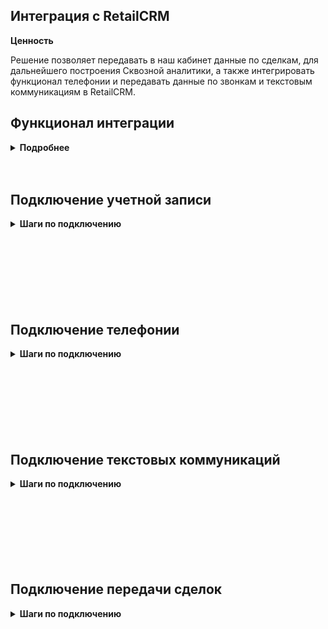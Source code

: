 ## Интеграция с RetailCRM <br />

**Ценность** <br />

Решение позволяет передавать в наш кабинет данные по сделкам, для дальнейшего построения Сквозной аналитики, а также интегрировать функционал телефонии и передавать данные по звонкам и текстовым коммуникациям в RetailCRM. <br /> 

## Функционал интеграции <br />  

<details>
 <summary style="font-weight:bold;"> Подробнее </summary> <br />


Данные передаваемые по звонкам:  <br />

- всплывающие уведомления о входящих звонках;
- звонок в один клик из RetailCRM;
- сохранение истории и записей звонков в RetailCRM;
- синхронизация сотрудников;
- возможность гибкой настройки создания клиентов, заказов и задач по звонкам. <br />


Данные передаваемые по текстовым коммуникациям:  <br />

- возможность гибкой настройки создания клиентов, заказов и задач по обращениям;
- передача дополнительных полей в клиента или заказ;
- встройка нашего виджета РМО в кабинет RetailCRM при подключении соответствующего расширения. <br />


Данные получаемые по сделкам:    <br />
- сделки: сумма сделки, статус, магазин, к которому относится сделка и тд; 
- воронка продаж и ее этапы;
- контакты;
- ответственный менеджер.   <br />


</details> 
<br />
<br />


## Подключение учетной записи <br />

<details>
 <summary style="font-weight:bold;"> Шаги по подключению </summary> <br />

Для авторизации в RetailCRM необходимо в ЛК UIS: <br />  

- нажать "Авторизация";
- если ранеее добавляли учетные данные RetailCRM, то выбрать их из списка; <br /> 
- если нет, то нажать "Добавить учетные данные" и заполнить значения:
  - название; <br />
  - URL (домен RetailCRM ) в формате YOURDOMAIN.retailcrm.ru , часть 'YOURDOMAIN' у каждого клиента уникальна;
  - API key - ключ API RetailCRM, Настройки - > Интеграция → Ключи доступа к API -> Добавить  <br />
  Создаем новый ключ, с доступом ко всем магазинам и методам. Добавляем данный ключ в настройки интеграции.  <br />

![image](retailcrm_auth.gif)  <br />

      
После добавления учетных данных на странице появятся Параметры интеграции.  <br />

</details> 

<br />
<br />
<br />
<br />
<br />
<br />
<br />



## Подключение телефонии   <br />

<details>
 <summary style="font-weight:bold;"> Шаги по подключению </summary> <br />
  
1. **Сотрудники** 
<br /> 
<br />

**Варианты сопоставления сотрудников** - выберете один из двух вариантов: <br /> 

- **Синхронизация** - настройка позволяет автоматически импортировать выбранных сотрудников из RetailCRM в UIS.<br /> 
Связь сотрудника в UIS с сотрудником из RetailCRM происходит по e-mail. При прожатии будут выведены дополнительные настройки: <br /> 
   - список сотрудников из RetailCRM. Необходимо выбрать тех сотрудников, которых требуется создать в UIS.
   - кнопка"Синхронизировать", для принудительной синхронизации сотрудников. По умолчанию синхронизация происходит каждые 2 часа.
<br />
  
- **Соответствие** - настройка позволяет вручную указать соответствие сотрудников из RetailCRM и UIS.  <br />
<br /> 
<br />

2. **Ответственный по умолчанию** - данный сотрудник будет назначен ответственным на создаваемые  сущности, если выбрана соотвествующая настройка .<br />

3. **Фильтровать по виртуальным номерам** - выберите настройку, если требуется  фильтрация по виртуальным номерам (в случае подключения нескольких интеграций). <br />
При прожатии будет выведена дополнительная настройка с выбором виртуальных номеров. <br />

4. **Обработка звонков**  <br />
   
4.1.  **Создавать контакт при звонке** - настройка позволяет создавать контакт в разделе "Клиенты" при начале разговора. <br />

При её выборе выводится дополнительная настройка выбора ответственного сотрудника. <br /> 
**Назначать ответственного на** - выберете кого назначать ответственным за успешный звонок от нового клиента. <br />

4.2. **Создавать задачу по пропущенному звонку** - гибкая настройка создания задач по пропущенным звонкам:
- выберете требуемый тип звонка;
- укажите ответственного сотрудника;
- измените шаблон названия, при необходимости (через "+" можно добавить требуемые параметры);
- укажите срок исполнения задачи в часах (к времени завершения звонка прибавится данное время).
<br />

4.3. Выберите настройку **Включить переадресацию на персонального менеджера**, если необходима переадресация на персонального менеджера из CRM.  <br />

4.4. **Передавать дополнительные поля** - настройка позволяет передавать дополнительные поля в контакт. <br />
При её выборе выводятся дополнительные настройки соответствия полей в RetailCRM и UIS.
Добавьте все требуемые значения. Если требуется передавать значение в поля не только при первичных звонках(при создании контакта), но и при повторных, выберете настройку "Обновлять всегда".  <br />

4.5. **Внешние номера магазинов** - укажите соответствие магазинов из RetailCRM и их внешних номеров (виртуальные номера). <br />

4.6. **Номер для звонка по клику** - номер, который определяется у клиента при звонке от сотрудника, у которого нет зарегистрированной SIP-линии. <br /> 

4.7. **Переопредeлять АОН для исходящих звонков** - выберете настройку, если требуется для всех исходящих звонков по клику отображать клиенту только выбранный номер в параметре "Номер для звонка по клику". <br /> 

5. Активируйте интеграцию. <br />

6. Нажмите сохранить. <br />

При подключении интеграции в нашем ЛК, автоматически подключается приложение в Маркетплейсе в RetailCRM.<br />
Для проверки работы интеграции на тестовых звонках проверьте работу пунктов указаных в **"Данные передаваемые по звонкам"**. <br />

</details> 

<br />
<br />
<br />
<br />
<br />
<br />
<br />

## Подключение текстовых коммуникаций   <br />

<details>
 <summary style="font-weight:bold;"> Шаги по подключению </summary> <br />

1. **Ответственный по умолчанию** - данный сотрудник будет назначен ответственным на все создаваемые сущности, если выбрана соотвествующая настройка . <br />

2. **Передача заявок**

2.1 **Передавать заявки** - выберете настройку, если требуется передавать данные по заявкам в RetailCRM.
При её выборе выводятся дополнительные настройки вариантов передачи заявок.



3. **Передача чатов**

</details> 

<br />
<br />
<br />
<br />
<br />
<br />
<br />
 

## Подключение передачи сделок   <br />


<details>
 <summary style="font-weight:bold;"> Шаги по подключению </summary> <br />


1. Активируйте интеграцию. <br />

2. **Настройте Триггер в RetailCRM** <br />

<details>
  <summary style="font-weight:bold;"> Подробнее </summary> <br />

Автоматизация → Триггеры →  Добавить триггер <br />
Заполните настройки триггера:

- название ;
- добавляем событие 'Изменение заказа ': 
  - обязательно указываем в условиях:  "Новый заказ" или  "Изменение статуса заказа с Любой на Любой" или "Заказ оплачен "Да";
  - в действие добавляем "Выполнить HTTP-запрос"  , в нем заполняем настройки :
     - Адрес  - Webhook url из настроек интеграции;
     - HTTP метод - GET;
     - Передавать параметры - в строке запроса; 
        - Параметр: orderId 
        - Значение: {{ order.id }} <br />

![image](retail_trigger_3.gif)

</details> 

<br />
 
3. Проставьте требуемые настройки: <br />
- **Дефолтная воронка** — при прожатии все сделки будут передаваться в 1 воронку по умолчанию. В противном случае по каждом магазину будет создана отдельная воронка. <br />
- **Учитывать стоимость доставки** — при прожатии в сумму сделки будет включена стоимость доставки. <br />
- **Передавать дополнительные поля** — при прожатии будет выведен список дополнительных полей из RetailCRM. Выберете те, которые требуется передавать в наши отчеты в связке со сделками.

4. Нажмите сохранить. <br />


После подключения интеграции сделки будут попадать в  Сырые данные -> Сделки.  <br />
Для проверки корректности работы интеграции создайте тестовую сделку в RetailCRM.

</details> 
